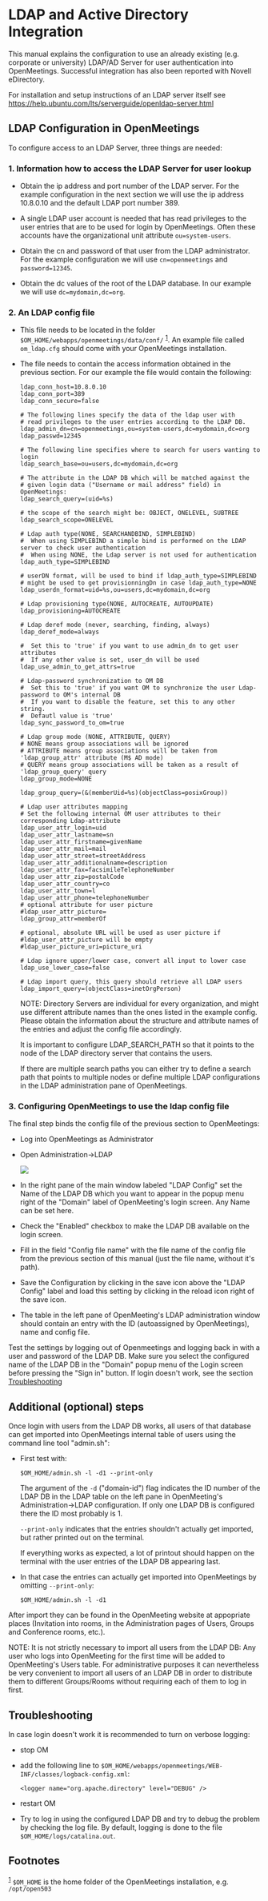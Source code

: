 <!--
Licensed under the Apache License, Version 2.0 (the "License") http://www.apache.org/licenses/LICENSE-2.0
-->

# LDAP and Active Directory Integration

This manual explains the configuration to use an already existing
(e.g. corporate or university) LDAP/AD Server for user authentication
into OpenMeetings. Successful integration has also been reported with
Novell eDirectory.

For installation and setup instructions of an LDAP server itself see
https://help.ubuntu.com/lts/serverguide/openldap-server.html

## LDAP Configuration in OpenMeetings

To configure access to an LDAP Server, three things are needed:

### 1. Information how to access the LDAP Server for user lookup

-   Obtain the ip address and port number of the LDAP server. For the
    example configuration in the next section we will use the ip
    address 10.8.0.10 and the default LDAP port number 389.

-   A single LDAP user account is needed that has read privileges to the
    user entries that are to be used for login by OpenMeetings. Often
    these accounts have the organizational unit attribute
    `ou=system-users`.

-   Obtain the cn and password of that user from the LDAP
    administrator. For the example configuration we will use
    `cn=openmeetings` and `password=12345`.

-   Obtain the dc values of the root of the LDAP database. In our
    example we will use `dc=mydomain,dc=org`.

### 2. An LDAP config file

-   This file needs to be located in the folder
    `$OM_HOME/webapps/openmeetings/data/conf/` <sup><a id="fnr.1" class="footref" href="#fn.1">1</a></sup>.
    An example file called `om_ldap.cfg` should come with your
    OpenMeetings installation.

-   The file needs to contain the access information obtained in the
    previous section. For our example the file would contain the
    following:

    ```
    ldap_conn_host=10.8.0.10
    ldap_conn_port=389
    ldap_conn_secure=false

    # The following lines specify the data of the ldap user with
    # read privileges to the user entries according to the LDAP DB.
    ldap_admin_dn=cn=openmeetings,ou=system-users,dc=mydomain,dc=org
    ldap_passwd=12345

    # The following line specifies where to search for users wanting to login
    ldap_search_base=ou=users,dc=mydomain,dc=org

    # The attribute in the LDAP DB which will be matched against the
    # given login data ("Username or mail address" field) in OpenMeetings:
    ldap_search_query=(uid=%s)

    # the scope of the search might be: OBJECT, ONELEVEL, SUBTREE
    ldap_search_scope=ONELEVEL

    # Ldap auth type(NONE, SEARCHANDBIND, SIMPLEBIND)
    #  When using SIMPLEBIND a simple bind is performed on the LDAP server to check user authentication
    #  When using NONE, the Ldap server is not used for authentication
    ldap_auth_type=SIMPLEBIND

    # userDN format, will be used to bind if ldap_auth_type=SIMPLEBIND
    # might be used to get provisionningDn in case ldap_auth_type=NONE
    ldap_userdn_format=uid=%s,ou=users,dc=mydomain,dc=org

    # Ldap provisioning type(NONE, AUTOCREATE, AUTOUPDATE)
    ldap_provisioning=AUTOCREATE

    # Ldap deref mode (never, searching, finding, always)
    ldap_deref_mode=always

    #  Set this to 'true' if you want to use admin_dn to get user attributes
    #  If any other value is set, user_dn will be used
    ldap_use_admin_to_get_attrs=true

    # Ldap-password synchronization to OM DB
    #  Set this to 'true' if you want OM to synchronize the user Ldap-password to OM's internal DB
    #  If you want to disable the feature, set this to any other string.
    #  Defautl value is 'true'
    ldap_sync_password_to_om=true

    # Ldap group mode (NONE, ATTRIBUTE, QUERY)
    # NONE means group associations will be ignored
    # ATTRIBUTE means group associations will be taken from 'ldap_group_attr' attribute (M$ AD mode)
    # QUERY means group associations will be taken as a result of 'ldap_group_query' query
    ldap_group_mode=NONE

    ldap_group_query=(&(memberUid=%s)(objectClass=posixGroup))

    # Ldap user attributes mapping
    # Set the following internal OM user attributes to their corresponding Ldap-attribute
    ldap_user_attr_login=uid
    ldap_user_attr_lastname=sn
    ldap_user_attr_firstname=givenName
    ldap_user_attr_mail=mail
    ldap_user_attr_street=streetAddress
    ldap_user_attr_additionalname=description
    ldap_user_attr_fax=facsimileTelephoneNumber
    ldap_user_attr_zip=postalCode
    ldap_user_attr_country=co
    ldap_user_attr_town=l
    ldap_user_attr_phone=telephoneNumber
    # optional attribute for user picture
    #ldap_user_attr_picture=
    ldap_group_attr=memberOf

    # optional, absolute URL will be used as user picture if #ldap_user_attr_picture will be empty
    #ldap_user_picture_uri=picture_uri

    # Ldap ignore upper/lower case, convert all input to lower case
    ldap_use_lower_case=false

    # Ldap import query, this query should retrieve all LDAP users
    ldap_import_query=(objectClass=inetOrgPerson)

    ```

    NOTE: Directory Servers are individual for every organization, and
    might use different attribute names than the ones listed in the
    example config. Please obtain the information about the structure
    and attribute names of the entries and adjust the config file
    accordingly.

    It is important to configure LDAP_SEARCH_PATH so that it points to the
    node of the LDAP directory server that contains the users.

    If there are multiple search paths you can either try to define a
    search path that points to multiple nodes or define multiple LDAP
    configurations in the LDAP administration pane of OpenMeetings.

### 3. Configuring OpenMeetings to use the ldap config file

The final step binds the config file of the previous section to
OpenMeetings:

-   Log into OpenMeetings as Administrator

-   Open Administration->LDAP

    <img src="../resources/images/ldap_screen.png"></img>

-   In the right pane of the main window labeled "LDAP Config" set
    the Name of the LDAP DB which you want to appear in the popup
    menu right of the "Domain" label of OpenMeeting's login
    screen. Any Name can be set here.

-   Check the "Enabled" checkbox to make the LDAP DB available on the
    login screen.

-   Fill in the field "Config file name" with the file name of the
    config file from the previous section of this manual (just the
    file name, without it's path).

-   Save the Configuration by clicking in the save icon above the
    "LDAP Config" label and load this setting by clicking in the
    reload icon right of the save icon.

-   The table in the left pane of OpenMeeting's LDAP administration
    window should contain an entry with the ID (autoassigned by
    OpenMeetings), name and config file.

Test the settings by logging out of Openmeetings and logging back in
with a user and password of the LDAP DB. Make sure you select the
configured name of the LDAP DB in the "Domain" popup menu of the Login
screen before pressing the "Sign in" button. If login doesn't work,
see the section [Troubleshooting](#ldap-troubleshooting)

## Additional (optional) steps

Once login with users from the LDAP DB works, all users of that
database can get imported into OpenMeetings internal table of users
using the command line tool "admin.sh":

-   First test with:

    `$OM_HOME/admin.sh -l -d1 --print-only`

    The argument of the `-d` ("domain-id") flag indicates the ID number
    of the LDAP DB in the LDAP table on the left pane in OpenMeeting's
    Administration->LDAP configuration. If only one LDAP DB is
    configured there the ID most probably is 1.

    `--print-only` indicates that the entries shouldn't actually get
    imported, but rather printed out on the terminal.

    If everything works as expected, a lot of printout should happen
    on the terminal with the user entries of the LDAP DB appearing
    last.

-   In that case the entries can actually get imported into
    OpenMeetings by omitting `--print-only`:

    `$OM_HOME/admin.sh -l -d1`

After import they can be found in the OpenMeeting website at
appopriate places (Invitation into rooms, in the Administration
pages of Users, Groups and Conference rooms, etc.).

NOTE: It is not strictly necessary to import all users from the LDAP
DB: Any user who logs into OpenMeeting for the first time will be
added to OpenMeeting's Users table. For administrative purposes it
can nevertheless be very convenient to import all users of an LDAP
DB in order to distribute them to different Groups/Rooms without
requiring each of them to log in first.

<a id="ldap-troubleshooting" href="#ldap-troubleshooting"></a>

## Troubleshooting

In case login doesn't work it is recommended to turn on verbose
logging:

- stop OM

- add the following line to `$OM_HOME/webapps/openmeetings/WEB-INF/classes/logback-config.xml`:

    `<logger name="org.apache.directory" level="DEBUG" />`

- restart OM

- Try to log in using the configured LDAP DB and try to debug the
  problem by checking the log file. By default, logging is done to the
  file `$OM_HOME/logs/catalina.out`.

## Footnotes

<sup><a id="fn.1" href="#fnr.1">1</a></sup> `$OM_HOME` is the
home folder of the OpenMeetings installation, e.g. `/opt/open503`
